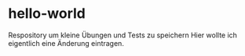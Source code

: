 # hello-world
Respository um kleine Übungen und Tests zu speichern
Hier wollte ich eigentlich eine Änderung eintragen.
